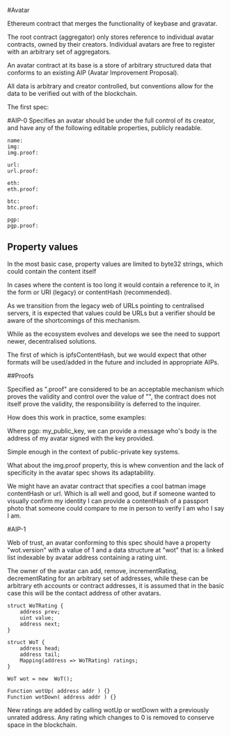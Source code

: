 #Avatar

Ethereum contract that merges the functionality of keybase and gravatar.

The root contract  (aggregator) only stores reference to individual avatar contracts, owned by their creators. Individual avatars are free to register with an arbitrary set of aggregators.

An avatar contract at its base is a store of arbitrary structured data that conforms to an existing AIP (Avatar Improvement Proposal).

All data is arbitrary and creator controlled, but conventions allow for the data to be verified out with of the blockchain.

The first spec: 

#AIP-0
Specifies an avatar should be under the full control of its creator, and have any of the following editable properties, publicly readable.

    name:
    img:
    img.proof:

    url:
    url.proof:

    eth:
    eth.proof:

    btc:
    btc.proof:

    pgp:
    pgp.proof:

## Property values

In the most basic case, property values are limited to byte32 strings, which could contain the content itself 

In cases where the content is too long it would contain a reference to it, in the form or URI (legacy) or contentHash (recommended).

As we transition from the legacy web of URLs pointing to centralised servers, it is expected that values could be URLs but a verifier should be aware of the shortcomings of this mechanism.

While as the ecosystem evolves and develops we see the need to support newer, decentralised solutions.

The first of which is ipfsContentHash, but we would expect that other formats will be used/added in the future and included in appropriate AIPs.

##Proofs

Specified as "<property>.proof" are considered to be an acceptable mechanism which proves the validity and control over the value of "<property>", the contract does not itself prove the validity, the responsibility is deferred to the inquirer.

How does this work in practice, some examples:

Where pgp: my_public_key, we can provide a message who's body is the address of my avatar signed with the key provided.

Simple enough in the context of public-private key systems.

What about the img.proof property, this is whew convention and the lack of specificity in the avatar spec shows its adaptability.

We might have an avatar contract that specifies a cool batman image contentHash or url. Which is all well and good, but if someone wanted to visually confirm my identity I can provide a contentHash of a passport photo that someone could compare to me in person to verify I am who I say I am.


#AIP-1

Web of trust, an avatar conforming to this spec should have a property "wot.version" with a value of 1 and a data structure at "wot" that is: a linked list indexable by avatar address containing a rating uint.

The owner of the avatar can add, remove, incrementRating, decrementRating for an arbitrary set of addresses, while these can be arbitrary eth accounts or contract addresses, it is assumed that in the basic case this will be the contact address of other avatars.

    struct WoTRating {
        address prev;
        uint value;
        address next;
    }

    struct WoT {
        address head;
        address tail;
        Mapping(address => WoTRating) ratings;
    }

    WoT wot = new  WoT();

    Function wotUp( address addr ) {}
    Function wotDown( address addr ) {}

New ratings are added by calling wotUp or wotDown with a previously unrated address. Any rating which changes to 0 is removed to conserve space in the blockchain.


  














